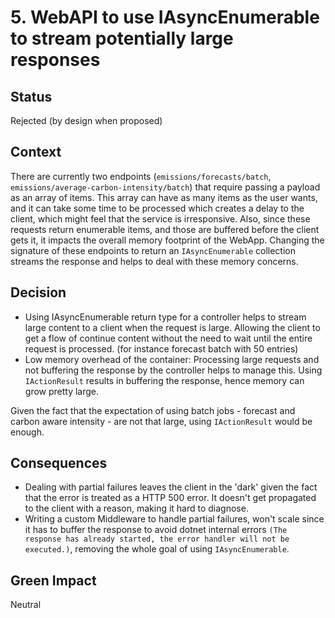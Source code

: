 # 5. WebAPI to use IAsyncEnumerable to stream potentially large responses

## Status

Rejected (by design when proposed)

## Context

There are currently two endpoints (`emissions/forecasts/batch`,
`emissions/average-carbon-intensity/batch`) that require passing a payload as an
array of items. This array can have as many items as the user wants, and it can
take some time to be processed which creates a delay to the client, which might
feel that the service is irresponsive. Also, since these requests return
enumerable items, and those are buffered before the client gets it, it impacts
the overall memory footprint of the WebApp. Changing the signature of these
endpoints to return an `IAsyncEnumerable` collection streams the response and
helps to deal with these memory concerns.

## Decision

- Using IAsyncEnumerable return type for a controller helps to stream large
  content to a client when the request is large. Allowing the client to get a
  flow of continue content without the need to wait until the entire request is
  processed. (for instance forecast batch with 50 entries)
- Low memory overhead of the container: Processing large requests and not
  buffering the response by the controller helps to manage this. Using
  `IActionResult` results in buffering the response, hence memory can grow
  pretty large.

Given the fact that the expectation of using batch jobs - forecast and carbon
aware intensity - are not that large, using `IActionResult` would be enough.

## Consequences

- Dealing with partial failures leaves the client in the 'dark' given the fact
  that the error is treated as a HTTP 500 error. It doesn't get propagated to
  the client with a reason, making it hard to diagnose.
- Writing a custom Middleware to handle partial failures, won't scale since it
  has to buffer the response to avoid dotnet internal errors
  `(The response has already started, the error handler will not be executed.)`,
  removing the whole goal of using `IAsyncEnumerable`.

## Green Impact

Neutral
